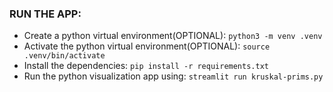 ### RUN THE APP:
- Create a python virtual environment(OPTIONAL): `python3 -m venv .venv`
- Activate the python virtual environment(OPTIONAL): `source .venv/bin/activate`
- Install the dependencies: `pip install -r requirements.txt`
- Run the python visualization app using: `streamlit run kruskal-prims.py`